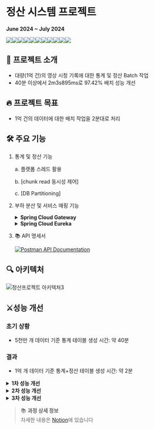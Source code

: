 # 정산 시스템 프로젝트
**June 2024 ~ July 2024** 

<img src="https://img.shields.io/badge/Spring Boot-6DB33F?style=for-the-badge&logo=Spring Boot&logoColor=white"><img src="https://img.shields.io/badge/Spring%20Batch-6DB33F?style=for-the-badge&logo=spring&logoColor=white"><img src="https://img.shields.io/badge/Spring Cloud-6DB33F?style=for-the-badge&logo= &logoColor=white"><img src="https://img.shields.io/badge/Spring Security-6DB33F?style=for-the-badge&logo=Spring Security&logoColor=white"><img src="https://img.shields.io/badge/JPA-59666C?style=for-the-badge&logo=Hibernate&logoColor=white"><img src="https://img.shields.io/badge/QueryDSL-0769AD?style=for-the-badge&logo=Java&logoColor=white"><img src="https://img.shields.io/badge/MySQL-4479A1?style=for-the-badge&logo=MySQL&logoColor=white"><img src="https://img.shields.io/badge/Docker-2496ED?style=for-the-badge&logo=Docker&logoColor=white"><img src="https://img.shields.io/badge/Prometheus-E6522C?style=for-the-badge&logo=Prometheus&logoColor=white"><img src="https://img.shields.io/badge/Grafana-F46800?style=for-the-badge&logo=Grafana&logoColor=white"><img src="https://img.shields.io/badge/GitHub Actions-2088FF?style=for-the-badge&logo=GitHub Actions&logoColor=white">


## 📌 프로젝트 소개
- 대량(1억 건)의 영상 시청 기록에 대한 통계 및 정산 Batch 작업
- 40분 이상에서 2m3s895ms로 97.42% 배치 성능 개선

## 🔥 프로젝트 목표
- 1억 건의 데이터에 대한 배치 작업을 2분대로 처리


## 🛠️ 주요 기능
1. 통계 및 정산 기능
 
    a. 플랫폼 스레드 활용
    
    b. [chunk read 동시성 제어]

    c. [DB Partitioning]



2. 부하 분산 및 서비스 매핑 기능 <details> <summary><b>Spring Cloud Gateway</b></summary> <ul> <li>중앙 집중식 인증 및 권한 부여, JWT 토큰 검증</li> <li>로드 밸런싱: 라운드 로빈 방식으로 트래픽 분산</li> </ul> </details> <details> <summary><b>Spring Cloud Eureka</b></summary> <ul> <li>Eureka 서비스 ID를 활용한 자동 서비스 매핑 <ul> <li>Eureka에 등록된 서비스 ID를 활용하여 요청을 자동으로 해당 서비스로 매핑</li> </ul> </li> <li>Eureka Server를 통한 서비스 디스커버리 <ul> <li>서비스 자동 등록 및 검색</li> <li>서비스 헬스 체크 및 실시간 상태 모니터링</li> </ul> </li> </ul> </details>


3. 📚 API 명세서

   [![Postman API Documentation](https://img.shields.io/badge/Postman-API%20Documentation-orange?style=for-the-badge&logo=postman)](https://documenter.getpostman.com/view/27591971/2sA3XWdKBy)

## 🔍 아키텍처
![정산프로젝트 아키텍처3](https://github.com/user-attachments/assets/e8a2cd35-44b2-4e3d-aacc-69beb6342018)

## ⚔️성능 개선

### 초기 상황
- 5천만 개 데이터 기준 통계 테이블 생성 시간: 약 40분
### 결과
- 1억 개 데이터 기준 통계+정산 테이블 생성 시간: 약 2분

<details>
<summary><b>1차 성능 개선</b></summary>

### 최적화 전략
1. Spring Batch 파티셔닝 도입
   - VideoId를 기준으로 데이터 파티셔닝
   - Chunk 크기 조정: 100 → 1,000

### 최적화 결과
| 작업 | 최적화 전 | 최적화 후 | 개선율 |
|------|-------|-----------|--------|
| 통계 작업 | 40분   | 22분 | 45% ↓ |
| 정산 작업 | 로그 에러 | 15분 | - |
| **총 소요 시간** | 40분+  | **37분 12초** | 7%+ ↓ |

</details>

<details>
<summary><b>2차 성능 개선</b></summary>

### 최적화 전략
1. 데이터베이스 레벨 최적화
   - 인덱스 생성: `CREATE INDEX idx_watch_history_date_video ON watch_history(created_at, video_id);`
   - 서브쿼리를 사용한 데이터 필터링 후 집계 수행

2. 쿼리 최적화
   ```sql
   SELECT new com.billing.entity.VideoStatistic(
       w.videoId, 
       w.createdAt, 
       COUNT(w.id), 
       SUM(w.adViewCount), 
       SUM(w.duration)
   ) 
   FROM (
       SELECT w.videoId, w.createdAt, w.id, w.adViewCount, w.duration
       FROM WatchHistory w 
       WHERE w.createdAt = :date 
         AND w.videoId BETWEEN :startVideoId AND :endVideoId
   ) w
   GROUP BY w.videoId, w.createdAt
   ```
   ### 최적화 결과
| 작업 | 최적화 전 | 1차 최적화 후 | 2차 최적화 후 | 최종 개선율 |
|------|-------|---------------|---------|-------------|
| 통계 + 정산 작업 (5천만 건) | 40분+  | 37분 12초 | 10분 40초 | 73.33% ↓ |
</details>

<details>
<summary><strong>3차 성능 개선</strong></summary>

### 최적화 전략

1. JPA 사용 제거
   - JDBC를 사용하는 방식으로 수정
   - chunkSize를 1000으로 설정
   - 스레드 안정성을 위해 JdbcPagingItemReader 사용

2. 파티션 프루닝 적용
   - SQL 쿼리에 파티션 지정: `FROM watch_history PARTITION(p:partitionDate) w`

3. 통계 로직 step의 processor 제거
   - 불필요한 메서드 호출 제거
   - 객체 생성 및 관리 비용 감소
   - 메모리 사용 감소

4. Writer에서 벌크 연산 사용
   - 여러 레코드를 하나의 SQL 문으로 삽입
   - 데이터베이스 호출 횟수 감소

### 성능 개선 결과
 ✅1억건 기준 2분 3초 895밀리초

| 작업                 | 최적화 전 | 1차 최적화 후 | 2차 최적화 후 | 3차 최적화 후  | 최종 개선율 |
|--------------------|-----------|---------------|---------------|-----------|-------------|
| 통계 + 정산 작업 (5천만 건) | 40분+ | 37분 12초 | 10분 40초 127밀리초 | 1분 1초(추정) | 97.42% ↓ |

3차 최적화 결과는 1억 건 기준 실측치를 바탕으로 5천만 건에 대해 선형적으로 추정한 값입니다.
최종 개선율은 최적화 전 시간(40분)과 3차 최적화 후 추정 시간을 비교하여 계산했습니다.

</details>

> 📚 **과정 상세 정보**  
> 자세한 내용은 [Notion](https://www.notion.so/9e7b94b212764f31b2f76cc9dc8a7a8f)에 있습니다